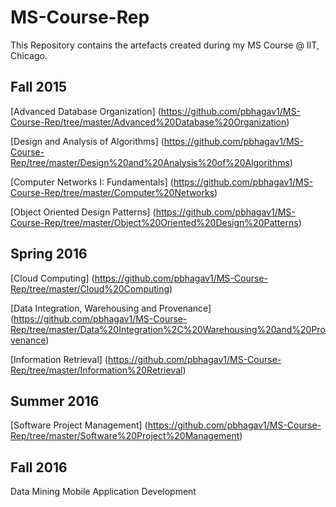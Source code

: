 # MS-Course-Rep

This Repository contains the artefacts created during my MS Course @ IIT, Chicago.

## Fall 2015
[Advanced Database Organization] (https://github.com/pbhagav1/MS-Course-Rep/tree/master/Advanced%20Database%20Organization) 

[Design and Analysis of Algorithms] (https://github.com/pbhagav1/MS-Course-Rep/tree/master/Design%20and%20Analysis%20of%20Algorithms) 

[Computer Networks I: Fundamentals] (https://github.com/pbhagav1/MS-Course-Rep/tree/master/Computer%20Networks) 

[Object Oriented Design Patterns] (https://github.com/pbhagav1/MS-Course-Rep/tree/master/Object%20Oriented%20Design%20Patterns) 

## Spring 2016
[Cloud Computing] (https://github.com/pbhagav1/MS-Course-Rep/tree/master/Cloud%20Computing) 

[Data Integration, Warehousing and Provenance] (https://github.com/pbhagav1/MS-Course-Rep/tree/master/Data%20Integration%2C%20Warehousing%20and%20Provenance) 

[Information Retrieval] (https://github.com/pbhagav1/MS-Course-Rep/tree/master/Information%20Retrieval) 

## Summer 2016
[Software Project Management] (https://github.com/pbhagav1/MS-Course-Rep/tree/master/Software%20Project%20Management) 

## Fall 2016
Data Mining
Mobile Application Development